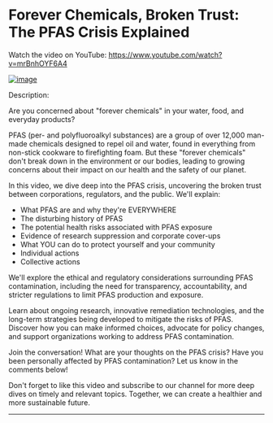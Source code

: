 # Forever Chemicals, Broken Trust: The PFAS Crisis Explained 

Watch the video on YouTube: https://www.youtube.com/watch?v=mrBnhOYF6A4

[![image](https://github.com/user-attachments/assets/6c361e4d-76d4-4349-aec8-e5d666c1f5d5)](https://www.youtube.com/watch?v=mrBnhOYF6A4)

Description:

Are you concerned about "forever chemicals" in your water, food, and everyday products?

PFAS (per- and polyfluoroalkyl substances) are a group of over 12,000 man-made chemicals designed to repel oil and water, found in everything from non-stick cookware to firefighting foam. But these "forever chemicals" don't break down in the environment or our bodies, leading to growing concerns about their impact on our health and the safety of our planet.

In this video, we dive deep into the PFAS crisis, uncovering the broken trust between corporations, regulators, and the public. We'll explain:

 * What PFAS are and why they're EVERYWHERE
 * The disturbing history of PFAS
 * The potential health risks associated with PFAS exposure
 * Evidence of research suppression and corporate cover-ups
 * What YOU can do to protect yourself and your community
 * Individual actions
 * Collective actions


We'll explore the ethical and regulatory considerations surrounding PFAS contamination, including the need for transparency, accountability, and stricter regulations to limit PFAS production and exposure.

Learn about ongoing research, innovative remediation technologies, and the long-term strategies being developed to mitigate the risks of PFAS. Discover how you can make informed choices, advocate for policy changes, and support organizations working to address PFAS contamination.

Join the conversation! What are your thoughts on the PFAS crisis? Have you been personally affected by PFAS contamination? Let us know in the comments below!

Don't forget to like this video and subscribe to our channel for more deep dives on timely and relevant topics. Together, we can create a healthier and more sustainable future.

---

